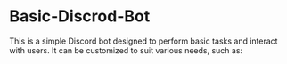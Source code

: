 # Basic-Discrod-Bot
This is a simple Discord bot designed to perform basic tasks and interact with users. It can be customized to suit various needs, such as:
